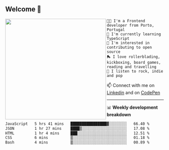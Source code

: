 ## Welcome 👋

<img align="left" src="https://github.com/saraiovieira/saraiovieira/assets/74243584/32f0e061-fcbb-45fe-8361-571943f17664" width="320"/>

```
👩‍💻 I'm a Frontend developer from Porto, Portugal
🌱 I'm currently learning TypeScript
🚩 I'm interested in contributing to open source
🛼 I love rollerblading, kickboxing, board games, reading and travelling
🎵 I listen to rock, indie and pop
```
📫 Connect with me on [Linkedin](https://www.linkedin.com/in/sara-vieira-frontend-developer/) and on [CodePen](https://codepen.io/saraiovieira)

-------

📊 **Weekly development breakdown**

<!--START_SECTION:waka-->

```txt
JavaScript   5 hrs 41 mins   ████████████████▓░░░░░░░░   66.40 %
JSON         1 hr 27 mins    ████▒░░░░░░░░░░░░░░░░░░░░   17.08 %
HTML         1 hr 4 mins     ███░░░░░░░░░░░░░░░░░░░░░░   12.51 %
CSS          6 mins          ▒░░░░░░░░░░░░░░░░░░░░░░░░   01.18 %
Bash         4 mins          ▒░░░░░░░░░░░░░░░░░░░░░░░░   00.89 %
```

<!--END_SECTION:waka-->

